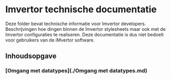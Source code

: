 # Imvertor technische documentatie
Deze folder bevat technische informatie voor Imvertor developers. Beschrijvingen hoe dingen binnen de Imvertor stylesheets maar ook met de Imvertor configuraties te realiseren.
Deze documentatie is dus niet bedoelt voor gebruikers van de iMvertor software.

## Inhoudsopgave
### [Omgang met datatypes](./Omgang met datatypes.md)
